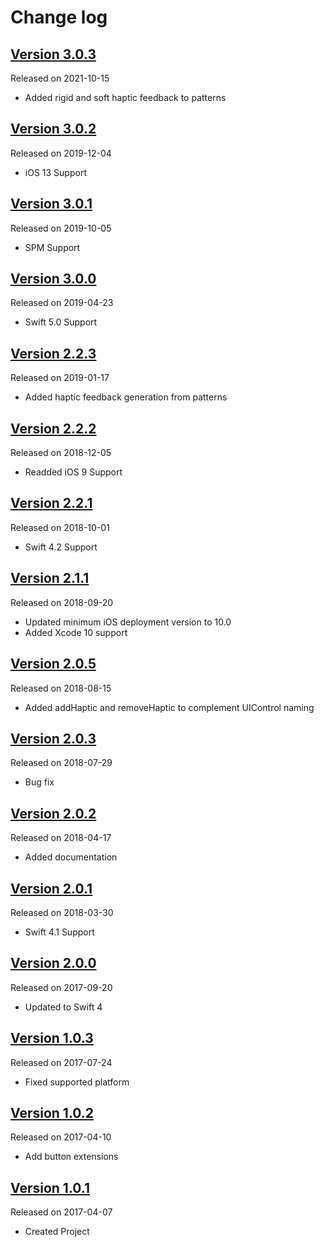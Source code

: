 # Change log

## [Version 3.0.3](https://github.com/efremidze/Haptica/releases/tag/3.0.3)
Released on 2021-10-15

- Added rigid and soft haptic feedback to patterns

## [Version 3.0.2](https://github.com/efremidze/Haptica/releases/tag/3.0.2)
Released on 2019-12-04

- iOS 13 Support

## [Version 3.0.1](https://github.com/efremidze/Haptica/releases/tag/3.0.1)
Released on 2019-10-05

- SPM Support

## [Version 3.0.0](https://github.com/efremidze/Haptica/releases/tag/3.0.0)
Released on 2019-04-23

- Swift 5.0 Support

## [Version 2.2.3](https://github.com/efremidze/Haptica/releases/tag/2.2.3)
Released on 2019-01-17

- Added haptic feedback generation from patterns

## [Version 2.2.2](https://github.com/efremidze/Haptica/releases/tag/2.2.2)
Released on 2018-12-05

- Readded iOS 9 Support

## [Version 2.2.1](https://github.com/efremidze/Haptica/releases/tag/2.2.1)
Released on 2018-10-01

- Swift 4.2 Support

## [Version 2.1.1](https://github.com/efremidze/Haptica/releases/tag/2.1.1)
Released on 2018-09-20

- Updated minimum iOS deployment version to 10.0
- Added Xcode 10 support

## [Version 2.0.5](https://github.com/efremidze/Haptica/releases/tag/2.0.5)
Released on 2018-08-15

- Added addHaptic and removeHaptic to complement UIControl naming

## [Version 2.0.3](https://github.com/efremidze/Haptica/releases/tag/2.0.3)
Released on 2018-07-29

- Bug fix

## [Version 2.0.2](https://github.com/efremidze/Haptica/releases/tag/2.0.2)
Released on 2018-04-17

- Added documentation

## [Version 2.0.1](https://github.com/efremidze/Haptica/releases/tag/2.0.1)
Released on 2018-03-30

- Swift 4.1 Support

## [Version 2.0.0](https://github.com/efremidze/Haptica/releases/tag/2.0.0)
Released on 2017-09-20

- Updated to Swift 4

## [Version 1.0.3](https://github.com/efremidze/Haptica/releases/tag/1.0.3)
Released on 2017-07-24

- Fixed supported platform

## [Version 1.0.2](https://github.com/efremidze/Haptica/releases/tag/1.0.2)
Released on 2017-04-10

- Add button extensions

## [Version 1.0.1](https://github.com/efremidze/Haptica/releases/tag/1.0.1)
Released on 2017-04-07

- Created Project
